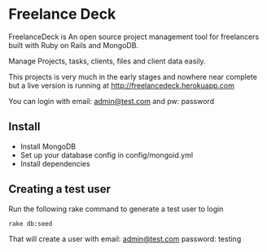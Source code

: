 # Freelance Deck

FreelanceDeck is An open source project management tool for freelancers built with Ruby on Rails and MongoDB.

Manage Projects, tasks, clients, files and client data easily.

This projects is very much in the early stages and nowhere near complete but a live version is running at http://freelancedeck.herokuapp.com

You can login with email: admin@test.com and pw: password

## Install

+ Install MongoDB
+ Set up your database config in config/mongoid.yml
+ Install dependencies

## Creating a test user

Run the following rake command to generate a test user to login

    rake db:seed

That will create a user with email: admin@test.com password: testing

